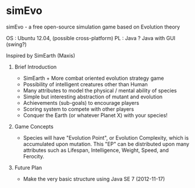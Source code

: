 simEvo
======

simEvo - a free open-source simulation game based on Evolution theory

OS : Ubuntu 12.04, (possible cross-platform)
PL : Java ? Java with GUI (swing?)

Inspired by SimEarth (Maxis)

1. Brief Introduction
    * SimEarth + More combat oriented evolution strategy game
    * Possibility of intelligent creatures other than Human
    * Many attributes to model the physical / mental ability of species
    * Simple but interesting abstraction of mutant and evolution
    * Achievements (sub-goals) to encourage players 
    * Scoring system to compete with other players
    * Conquer the Earth (or whatever Planet X) with your species!


2. Game Concepts
    * Species will have "Evolution Point", or Evolution Complexity, 
      which is accumulated upon mutation. This "EP" can be distributed 
      upon many attributes such as Lifespan, Intelligence, Weight, 
      Speed, and Ferocity. 

3. Future Plan
    * Make the very basic structure using Java SE 7 (2012-11-17)





